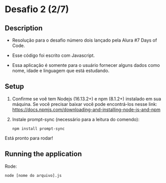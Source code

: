 # Desafio 2 (2/7)

## Description

- Resolução para o desafio número dois lançado pela Alura #7 Days of Code.

- Esse código foi escrito com Javascript.

- Essa aplicação é somente para o usuário fornecer alguns dados como nome, idade e linguagem que está estudando.

## Setup

1. Confirme se voê tem Nodejs (16.13.2+) e npm (8.1.2+) instalado em sua máquina. Se você precisar baixar você pode encontrá-los nesse link:
   https://docs.npmjs.com/downloading-and-installing-node-js-and-npm

2. Instale prompt-sync (necessário para a leitura do comendo):

   `npm install prompt-sync`

Está pronto para rodar!

## Running the application

Rode:

`node [nome do arquivo].js`
